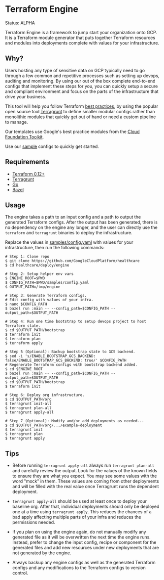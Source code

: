 # Terraform Engine

Status: ALPHA

Terraform Engine is a framework to jump start your organization onto GCP.
It is a Terraform module generator that puts together Terraform resources and
modules into deployments complete with values for your infrastructure.

## Why?

Users hosting any type of sensitive data on GCP typically need to go through a
few common and repetitive processes such as setting up devops, auditing and
monitoring. By using our out of the box complete end-to-end configs that
implement these steps for you, you can quickly setup a secure and compliant
environment and focus on the parts of the infrastructure that drive your
business.

This tool will help you follow Terraform
[best practices](https://www.hashicorp.com/resources/evolving-infrastructure-terraform-opencredo),
by using the popular open source tool
[Terragrunt](https://terragrunt.gruntwork.io/)
to define smaller modular configs rather than monolithic modules that quickly
get out of hand or need a custom pipeline to manage.

Our templates use Google's best practice modules from the
[Cloud Foundation Toolkit](https://cloud.google.com/foundation-toolkit).

Use our [sample](./samples) configs to quickly get started.

## Requirements

- [Terraform 0.12+](https://www.terraform.io/downloads.html)
- [Terragrunt](https://github.com/gruntwork-io/terragrunt/releases)
- [Go](https://golang.org/dl/)
- [Bazel](https://bazel.build/)

## Usage

The engine takes a path to an input config and a path to output the generated
Terraform configs. After the output has been generated, there is no dependency
on the engine any longer, and the user can directly use the `terraform` and
`terragrunt` binaries to deploy the infrastructure.

Replace the values in [samples/config.yaml](./samples/config.yaml) with values
for your infrastructure, then run the following commands:

```
# Step 1: Clone repo
$ git clone https://github.com/GoogleCloudPlatform/healthcare
$ cd healthcare/deploy/engine

# Step 2: Setup helper env vars
$ ENGINE_ROOT=$PWD
$ CONFIG_PATH=$PWD/samples/config.yaml
$ OUTPUT_PATH=/tmp/engine

# Step 3: Generate Terraform configs.
# Edit config with values of your infra.
$ nano $CONFIG_PATH
$ bazel run :main -- --config_path=$CONFIG_PATH --output_path=$OUTPUT_PATH

# Step 4: Run one time bootstrap to setup devops project to host Terraform state.
$ cd $OUTPUT_PATH/bootstrap
$ terraform init
$ terraform plan
$ terraform apply

# Step 5 (Optional): Backup bootstrap state to GCS backend.
$ sed -i 's/ENABLE_BOOTSTRAP_GCS_BACKEND: false/ENABLE_BOOTSTRAP_GCS_BACKEND: true/' $CONFIG_PATH
# Regenerate Terraform configs with bootstrap backend added.
$ cd $ENGINE_ROOT
$ bazel run :main -- --config_path=$CONFIG_PATH --output_path=$OUTPUT_PATH
$ cd $OUTPUT_PATH/bootstrap
$ terraform init

# Step 6: Deploy org infrastructure.
$ cd $OUTPUT_PATH/org
$ terragrunt init-all
$ terragrunt plan-all
$ terragrunt apply-all

# Step 7 (Optional): Modify and/or add deployments as needed...
$ cd $OUTPUT_PATH/org/.../example-deployment
$ terragrunt init
$ terragrunt plan
$ terragrunt apply
```

## Tips

- Before running `terragrunt apply-all` always run `terragrunt plan-all` and
  carefully review the output. Look for the values of the known fields to ensure
  they are what you expect. You may see some values with the word "mock" in
  them. These values are coming from other deployments and will be filled with
  the real value once Terragrunt runs the dependent deployment.

- `terragrunt apply-all` should be used at least once to deploy your baseline
  org. After that, individual deployments should only be deployed one at a time
  using `terragrunt apply`. This reduces the chances of a bad apply affecting
  multiple parts of your infra and reduces the permissions needed.

- If you plan on using the engine again, do not manually modify any generated
  file as it will be overwritten the next time the engine runs. Instead, prefer
  to change the input config, recipe or component for the generated files and
  add new resources under new deployments that are not generated by the engine.

- Always backup any engine configs as well as the generated Terraform configs
  and any modifications to the Terraform configs to version control.
